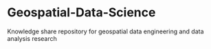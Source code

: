 # Geospatial-Data-Science
Knowledge share repository for geospatial data engineering and data analysis research
